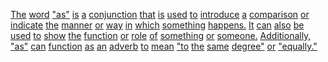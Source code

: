 [The](./the.md) [word](./word.md) ["as"](./as.md) [is](./is.md) [a](./a.md) [conjunction](./conjunction.md) [that](./that.md) [is](./is.md) [used](./used.md) [to](./to.md) [introduce](./introduce.md) [a](./a.md) [comparison](./comparison.md) [or](./or.md) [indicate](./indicate.md) [the](./the.md) [manner](./manner.md) [or](./or.md) [way](./way.md) [in](./in.md) [which](./which.md) [something](./something.md) [happens.](./happens.md) [It](./it.md) [can](./can.md) [also](./also.md) [be](./be.md) [used](./used.md) [to](./to.md) [show](./show.md) [the](./the.md) [function](./function.md) [or](./or.md) [role](./role.md) [of](./of.md) [something](./something.md) [or](./or.md) [someone.](./someone.md) [Additionally,](./additionally.md) ["as"](./as.md) [can](./can.md) [function](./function.md) [as](./as.md) [an](./an.md) [adverb](./adverb.md) [to](./to.md) [mean](./mean.md) ["to](./to.md) [the](./the.md) [same](./same.md) [degree"](./degree.md) [or](./or.md) ["equally."](./equally.md)